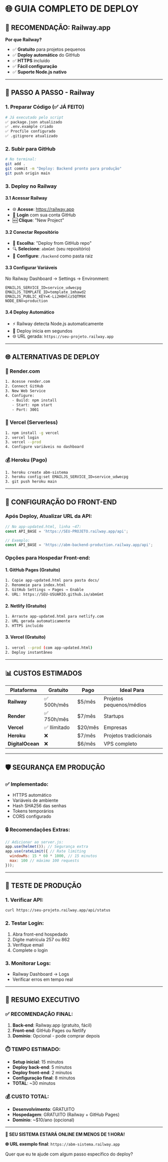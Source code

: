 # 🌐 GUIA COMPLETO DE DEPLOY

## 🎯 **RECOMENDAÇÃO: Railway.app**

**Por que Railway?**
- ✅ **Gratuito** para projetos pequenos
- ✅ **Deploy automático** do GitHub
- ✅ **HTTPS** incluído
- ✅ **Fácil configuração**
- ✅ **Suporte Node.js nativo**

---

## 🚀 **PASSO A PASSO - Railway**

### **1. Preparar Código (✅ JÁ FEITO)**
```bash
# Já executado pelo script
✅ package.json atualizado
✅ .env.example criado
✅ Procfile configurado
✅ .gitignore atualizado
```

### **2. Subir para GitHub**
```bash
# No terminal:
git add .
git commit -m "Deploy: Backend pronto para produção"
git push origin main
```

### **3. Deploy no Railway**

#### **3.1 Acessar Railway**
- 🌐 **Acesse**: https://railway.app
- 🔑 **Login** com sua conta GitHub
- 🆕 **Clique**: "New Project"

#### **3.2 Conectar Repositório**
- 📂 **Escolha**: "Deploy from GitHub repo"
- 🔍 **Selecione**: `abmGmt` (seu repositório)
- 📁 **Configure**: `/backend` como pasta raiz

#### **3.3 Configurar Variáveis**
No Railway Dashboard → Settings → Environment:
```env
EMAILJS_SERVICE_ID=service_udwecpg
EMAILJS_TEMPLATE_ID=template_1mhawd2
EMAILJS_PUBLIC_KEY=K-Li2H0Hlcz5QTM9X
NODE_ENV=production
```

#### **3.4 Deploy Automático**
- ⚡ Railway detecta Node.js automaticamente
- 🚀 Deploy inicia em segundos
- 🌐 URL gerada: `https://seu-projeto.railway.app`

---

## 🌐 **ALTERNATIVAS DE DEPLOY**

### **🥈 Render.com**
```bash
1. Acesse render.com
2. Connect GitHub
3. New Web Service
4. Configure: 
   - Build: npm install
   - Start: npm start
   - Port: 3001
```

### **🥉 Vercel (Serverless)**
```bash
1. npm install -g vercel
2. vercel login
3. vercel --prod
4. Configure variáveis no dashboard
```

### **💰 Heroku (Pago)**
```bash
1. heroku create abm-sistema
2. heroku config:set EMAILJS_SERVICE_ID=service_udwecpg
3. git push heroku main
```

---

## 🔧 **CONFIGURAÇÃO DO FRONT-END**

### **Após Deploy, Atualizar URL da API:**

```javascript
// No app-updated.html, linha ~47:
const API_BASE = 'https://SEU-PROJETO.railway.app/api';

// Exemplo:
const API_BASE = 'https://abm-backend-production.railway.app/api';
```

### **Opções para Hospedar Front-end:**

#### **1. GitHub Pages (Gratuito)**
```bash
1. Copie app-updated.html para pasta docs/
2. Renomeie para index.html
3. GitHub Settings → Pages → Enable
4. URL: https://SEU-USUARIO.github.io/abmGmt
```

#### **2. Netlify (Gratuito)**
```bash
1. Arraste app-updated.html para netlify.com
2. URL gerada automaticamente
3. HTTPS incluído
```

#### **3. Vercel (Gratuito)**
```bash
1. vercel --prod (com app-updated.html)
2. Deploy instantâneo
```

---

## 📊 **CUSTOS ESTIMADOS**

| Plataforma | Gratuito | Pago | Ideal Para |
|------------|----------|------|------------|
| **Railway** | ✅ 500h/mês | $5/mês | Projetos pequenos/médios |
| **Render** | ✅ 750h/mês | $7/mês | Startups |
| **Vercel** | ✅ Ilimitado | $20/mês | Empresas |
| **Heroku** | ❌ | $7/mês | Projetos tradicionais |
| **DigitalOcean** | ❌ | $6/mês | VPS completo |

---

## 🛡️ **SEGURANÇA EM PRODUÇÃO**

### **✅ Implementado:**
- HTTPS automático
- Variáveis de ambiente
- Hash SHA256 das senhas
- Tokens temporários
- CORS configurado

### **🔒 Recomendações Extras:**
```javascript
// Adicionar ao server.js:
app.use(helmet()); // Segurança extra
app.use(rateLimit({ // Rate limiting
  windowMs: 15 * 60 * 1000, // 15 minutos
  max: 100 // máximo 100 requests
}));
```

---

## 🧪 **TESTE DE PRODUÇÃO**

### **1. Verificar API:**
```bash
curl https://seu-projeto.railway.app/api/status
```

### **2. Testar Login:**
1. Abra front-end hospedado
2. Digite matrícula 257 ou 862
3. Verifique email
4. Complete o login

### **3. Monitorar Logs:**
- Railway Dashboard → Logs
- Verificar erros em tempo real

---

## 🎯 **RESUMO EXECUTIVO**

### **✅ RECOMENDAÇÃO FINAL:**

1. **Back-end**: Railway.app (gratuito, fácil)
2. **Front-end**: GitHub Pages ou Netlify
3. **Domínio**: Opcional - pode comprar depois

### **⏱️ TEMPO ESTIMADO:**
- **Setup inicial**: 15 minutos
- **Deploy back-end**: 5 minutos  
- **Deploy front-end**: 2 minutos
- **Configuração final**: 8 minutos
- **TOTAL**: ~30 minutos

### **💰 CUSTO TOTAL:**
- **Desenvolvimento**: GRATUITO
- **Hospedagem**: GRATUITO (Railway + GitHub Pages)
- **Domínio**: ~$10/ano (opcional)

---

**🚀 SEU SISTEMA ESTARÁ ONLINE EM MENOS DE 1 HORA!**

**🌐 URL exemplo final**: `https://abm-sistema.railway.app`

Quer que eu te ajude com algum passo específico do deploy?